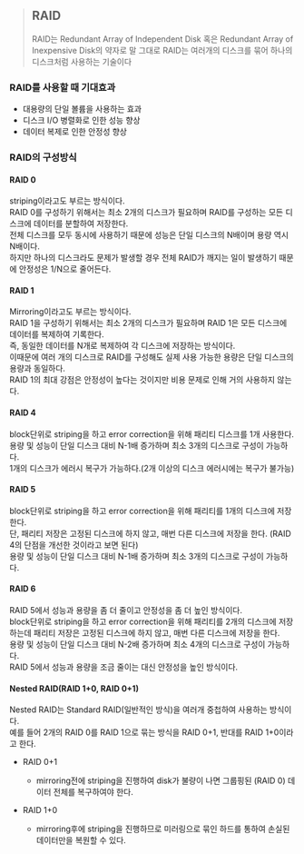>   ## RAID
>   RAID는 Redundant Array of Independent Disk 혹은 Redundant Array of Inexpensive Disk의 약자로 말 그대로 RAID는 여러개의 디스크를 묶어 하나의 디스크처럼 사용하는 기술이다

### RAID를 사용할 때 기대효과

- 대용량의 단일 볼륨을 사용하는 효과
- 디스크 I/O 병렬화로 인한 성능 향상
- 데이터 복제로 인한 안정성 향상

### RAID의 구성방식

#### RAID 0

striping이라고도 부르는 방식이다.   
RAID 0를 구성하기 위해서는 최소 2개의 디스크가 필요하며 RAID를 구성하는 모든 디스크에 데이터를 분할하여 저장한다.   
전체 디스크를 모두 동시에 사용하기 때문에 성능은 단일 디스크의 N배이며 용량 역시 N배이다.   
하지만 하나의 디스크라도 문제가 발생할 경우 전체 RAID가 깨지는 일이 발생하기 때문에 안정성은 1/N으로 줄어든다.

#### RAID 1

Mirroring이라고도 부르는 방식이다.   
RAID 1을 구성하기 위해서는 최소 2개의 디스크가 필요하며 RAID 1은 모든 디스크에 데이터를 복제하여 기록한다.   
즉, 동일한 데이터를 N개로 복제하여 각 디스크에 저장하는 방식이다.   
이때문에 여러 개의 디스크로 RAID를 구성해도 실제 사용 가능한 용량은 단일 디스크의 용량과 동일하다.   
RAID 1의 최대 강점은 안정성이 높다는 것이지만 비용 문제로 인해 거의 사용하지 않는다.

#### RAID 4

block단위로 striping을 하고 error correction을 위해 패리티 디스크를 1개 사용한다.   
용량 및 성능이 단일 디스크 대비 N-1배 증가하며 최소 3개의 디스크로 구성이 가능하다.   
1개의 디스크가 에러시 복구가 가능하다.(2개 이상의 디스크 에러시에는 복구가 불가능)   

#### RAID 5

block단위로 striping을 하고 error correction을 위해 패리티를 1개의 디스크에 저장한다.   
단, 패리티 저장은 고정된 디스크에 하지 않고, 매번 다른 디스크에 저장을 한다.
(RAID 4의 단점을 개선한 것이라고 보면 된다)   
용량 및 성능이 단일 디스크 대비 N-1배 증가하며 최소 3개의 디스크로 구성이 가능하다.

#### RAID 6

RAID 5에서 성능과 용량을 좀 더 줄이고 안정성을 좀 더 높인 방식이다.   
block단위로 striping을 하고 error correction을 위해 패리티를 2개의 디스크에 저장하는데 패리티 저장은 고정된 디스크에 하지 않고, 매번 다른 디스크에 저장을 한다.   
용량 및 성능이 단일 디스크 대비 N-2배 증가하며 최소 4개의 디스크로 구성이 가능하다.   
RAID 5에서 성능과 용량을 조금 줄이는 대신 안정성을 높인 방식이다.   

#### Nested RAID(RAID 1+0, RAID 0+1)
Nested RAID는 Standard RAID(일반적인 방식)을 여러개 중첩하여 사용하는 방식이다.   
예를 들어 2개의 RAID 0를 RAID 1으로 묶는 방식을 RAID 0+1, 반대를 RAID 1+0이라고 한다.   

- RAID 0+1

    - mirroring전에 striping을 진행하여 disk가 불량이 나면 그룹핑된 (RAID 0) 데이터 전체를 복구하여야 한다.

- RAID 1+0

    - mirroring후에 striping을 진행하므로 미러링으로 묶인 하드를 통하여 손실된 데이터만을 복원할 수 있다.